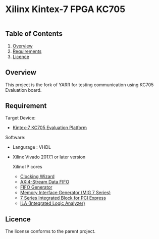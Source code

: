 # Xilinx Kintex-7 FPGA KC705

<span style="display: inline-block;">

## Table of Contents

1. [Overview](#overview)
2. [Requirements](#requirements)
3. [Licence](#licence)

<a name="overview"></a>

## Overview

This project is the fork of YARR for testing communication using KC705 Evaluation board.

<a name="requirements"></a>

## Requirement

Target Device:
- [Kintex-7 KC705 Evaluation Platform](https://japan.xilinx.com/products/boards-and-kits/ek-k7-kc705-g.html)

Software:
- Langurage : VHDL

- Xilinx Vivado 2017.1 or later version

    Xilinx IP cores
    - [Clocking Wizard](https://japan.xilinx.com/products/intellectual-property/clocking_wizard.html)
    - [AXI4-Stream Data FIFO](https://japan.xilinx.com/products/intellectual-property/axi_fifo.html)
    - [FIFO Generator](https://japan.xilinx.com/products/intellectual-property/fifo_generator.html)
    - [Memory Interface Generator (MIG 7 Series)](https://japan.xilinx.com/products/intellectual-property/mig.html)
    - [7 Series Integrated Block for PCI Express](https://japan.xilinx.com/products/intellectual-property/7_series_pci_express_block.html)
    - [ILA (Integrated Logic Analyzer)](https://japan.xilinx.com/products/intellectual-property/ila.html)

<a name="licence"></a>

## Licence

The license conforms to the parent project.
